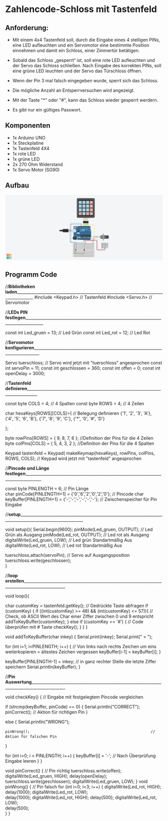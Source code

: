 # Zahlencode-Schloss mit Tastenfeld

## Anforderung:

* Mit einem 4x4 Tastenfeld soll, durch die Eingabe eines 4 stelligen PINs, 
  eine LED aufleuchten und ein Servomotor eine bestimmte Position einnehmen und damit ein Schloss, einer Zimmertür betätigen.

* Sobald das Schloss „gesperrt“ ist, soll eine rote LED aufleuchten und der Servo das Schloss schließen. 
  Nach Eingabe des korrekten PINs, soll eine grüne LED leuchten und der Servo das Türschloss öffnen.
* Wenn der Pin 3 mal falsch eingegeben wurde, sperrt sich das Schloss. 
* Die mögliche Anzahl an Entsperrversuchen wird angezeigt. 

* Mit der Taste "*" oder "#", kann das Schloss wieder gesperrt werdern.

* Es gibt nur ein gültiges Passwort. 


## Komponenten 

* 1x Arduino UNO
* 1x Steckplatine
* 1x Tastenfeld 4X4
* 1x rote LED
* 1x grüne LED
* 2x 270 Ohm Widerstand
* 1x Servo Motor (SG90)

## Aufbau

![Aufbau](https://raw.githubusercontent.com/CRBK/Zahlencode-Schloss/master/Zahlencode-Schloss.png)


## Programm Code
//______Bibliotheken laden_____________________________________________________________________________________________
#include <Keypad.h>			// Tastenfeld
#include <Servo.h>			// Servomotor 
 
//______LEDs PIN festlegen_____________________________________________________________________________________________

const int Led_gruen = 13;	// Led Grün
const int Led_rot = 12;		// Led Rot

//______Servomotor konfigurieren_______________________________________________________________________________________

Servo tuerschloss;						// Servo wird jetzt mit "tuerschloss" angesprochen
const int servoPin = 11;
const int geschlossen = 360;
const int offen = 0;
const int openDelay = 3000;

//______Tastenfeld definieren_________________________________________________________________________________________

const byte COLS = 4;					// 4 Spalten
const byte ROWS = 4; 					// 4 Zeilen

char hexaKeys[ROWS][COLS]={				// Belegung definieren
{'1', '2', '3', 'A'},	
{'4', '5', '6', 'B'},
{'7', '8', '9', 'C'},
{'*', '0', '#', 'D'}

};

byte rowPins[ROWS] = { 9, 8, 7, 6 }; 	//Definition der Pins für die 4 Zeilen
byte colPins[COLS] = { 5, 4, 3, 2 };	//Definition der Pins für die 4 Spalten

Keypad tastenfeld = Keypad( makeKeymap(hexaKeys), rowPins, colPins, ROWS, COLS); // Keypad wird jetzt mit "tastenfeld" angesprochen 
 
//______Pincode und Länge festlegen____________________________________________________________________________________________

const byte PINLENGTH = 6;												                // Pin Länge	
char pinCode[PINLENGTH+1] = {'0','6','2','0','2','0'};					// Pincode
char keyBuffer[PINLENGTH+1] = {'-','-','-','-','-','-'};  			// Zwischenspeicher für Pin Eingabe

//______setup____________________________________________________________________________________________________________________

void setup(){
  Serial.begin(9600);
  pinMode(Led_gruen, OUTPUT);         											// Led Grün als Ausgang
  pinMode(Led_rot, OUTPUT);   															// Led rot als Ausgang
  digitalWrite(Led_gruen, LOW); 														// Led grün Standartmäßig Aus
  digitalWrite(Led_rot, LOW);     													// Led rot Standartmäßig Aus
  
  tuerschloss.attach(servoPin);              								// Servo auf Ausgangsposition
  tuerschloss.write(geschlossen);				
}

//______loop erstellen_________________________________________________________________________________________________________

void loop(){
  
  char customKey = tastenfeld.getKey();      						        // Gedrückte Taste abfragen
  if (customKey) {
    if ((int(customKey) >= 48) && (int(customKey) <= 57)){ 			// Check, ob ASCII Wert des Char einer Ziffer zwischen 0 und 9 entspricht
      addToKeyBuffer(customKey); 
    }
    else if (customKey == '#') { 									              // Code überprüfen mit # Taste
      checkKey(); 
    } 
  } 
} 
 
void addToKeyBuffer(char inkey) { 
  Serial.print(inkey); 
  Serial.print(" > ");
    
  for (int i=1; i<PINLENGTH; i++) {								// Von links nach rechts Zeichen um eins weiterkopieren = ältestes Zeichen vergessen
    keyBuffer[i-1] = keyBuffer[i];
  }
  
  keyBuffer[PINLENGTH-1] = inkey;								// in ganz rechter Stelle die letzte Ziffer speichern
  Serial.println(keyBuffer);
}

//______Pin Auswertung_____________________________________________________________________________________________________

void checkKey() {												// Eingabe mit festgelegtem Pincode vergleichen

   if (strcmp(keyBuffer, pinCode) == 0) {
    Serial.println("CORRECT");
    pinCorrect();												// Aktion für richtigen Pin 
  }
  
  else {
    Serial.println("WRONG");
    
    pinWrong();													     // Aktion für falschen Pin 
  }
  
  for (int i=0; i < PINLENGTH; i++) {
    keyBuffer[i] = '-'; 										// Nach Überprüfung Eingabe leeren
  }
}

void pinCorrect() {												  // Pin richtig
  tuerschloss.write(offen);
  digitalWrite(Led_gruen, HIGH);
  delay(openDelay);
  tuerschloss.write(geschlossen);
  digitalWrite(Led_gruen, LOW);
}
void pinWrong() {												    // Pin falsch
  for (int i=0; i<3; i++) {
    digitalWrite(Led_rot, HIGH);
    delay(1000);
    digitalWrite(Led_rot, LOW);  
    delay(1000);
    digitalWrite(Led_rot, HIGH);
    delay(500);
    digitalWrite(Led_rot, LOW);  
    delay(500);  
  } 
} 
